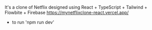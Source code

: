 It's a clone of Netflix designed using React + TypeScript + Tailwind + Flowbite + Firebase  https://mynetflixclone-react.vercel.app/

* to run 'npm run dev'
